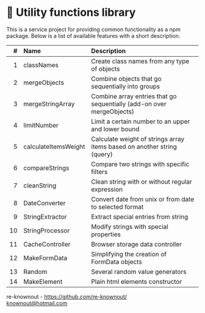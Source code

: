 # 🧱 Utility functions library

This is a service project for providing common functionality as a npm package. Below is a list of available features
with a short description.

|   # | Name                 | Description                                                             |
|----:|:---------------------|:------------------------------------------------------------------------|
|   1 | classNames           | Create class names from any type of objects                             |
|   2 | mergeObjects         | Combine objects that go sequentially into groups                        |
|   3 | mergeStringArray     | Combine array entries that go sequentially (add-on over mergeObjects)   |
|   4 | limitNumber          | Limit a certain number to an upper and lower bound                      |
|   5 | calculateItemsWeight | Calculate weight of strings array items based on another string (query) |
|   6 | compareStrings       | Compare two strings with specific filters                               |
|   7 | cleanString          | Clean string with or without regular expression                         |
|   8 | DateConverter        | Convert date from unix or from date to selected format                  |
|   9 | StringExtractor      | Extract special entries from string                                     |
|  10 | StringProcessor      | Modify strings with special properties                                  |
|  11 | CacheController      | Browser storage data controller                                         |
|  12 | MakeFormData         | Simplifying the creation of FormData objects                            |
|  13 | Random               | Several random value generators                                         |
|  14 | MakeElement          | Plain html elements constructor                                         |

re-knownout - https://github.com/re-knownout/
<br>knownout@hotmail.com
